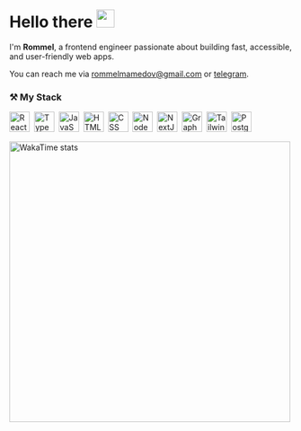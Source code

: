 # Hello there <img src="https://media.giphy.com/media/hvRJCLFzcasrR4ia7z/giphy.gif" width="32px"/>

I'm **Rommel**, a frontend engineer passionate about building fast, accessible, and user-friendly web apps.

You can reach me via [rommelmamedov@gmail.com](mailto:rommelmamedov@gmail.com) or [telegram](https://t.me/ramilmamedov).


### ⚒️ My Stack

<p>
  <img src="https://cdn.svgporn.com/logos/react.svg" title="React" alt="React" width="36" height="36"/>&nbsp;
  <img src="https://cdn.svgporn.com/logos/typescript-icon.svg" title="TypeScript" alt="TypeScript" width="36" height="36"/>&nbsp;
  <img src="https://cdn.svgporn.com/logos/javascript.svg" title="JavaScript" alt="JavaScript" width="36" height="36"/>&nbsp;
  <img src="https://cdn.worldvectorlogo.com/logos/html-1.svg" title="HTML" alt="HTML" width="36" height="36"/>&nbsp;
  <img src="https://cdn.worldvectorlogo.com/logos/css-3.svg" title="CSS" alt="CSS" width="36" height="36"/>&nbsp;
  <img src="https://cdn.svgporn.com/logos/nodejs-icon.svg" title="NodeJS" alt="NodeJS" width="36" height="36"/>&nbsp;
  <img src="https://cdn.svgporn.com/logos/nextjs-icon.svg" title="NextJS" alt="NextJS" width="36" height="36"/>&nbsp;
  <img src="https://cdn.svgporn.com/logos/graphql.svg" title="GraphQL" alt="GraphQL" width="36" height="36"/>&nbsp;
  <img src="https://cdn.svgporn.com/logos/tailwindcss-icon.svg" title="TailwindCSS" alt="TailwindCSS" width="36" height="36"/>&nbsp;
  <img src="https://cdn.svgporn.com/logos/postgresql.svg" title="PostgreSQL" alt="PostgreSQL" width="36" height="36"/>&nbsp;
</p>



<img alt="WakaTime stats" width="500px" src="https://github-readme-stats.vercel.app/api/wakatime?username=rommelmamedov&theme=github_dark&layout=compact&custom_title=📊%20Last%20Week%20Coding%20Activity%20&card_width=700" />
